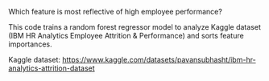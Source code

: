 Which feature is most reflective of high employee performance?

This code trains a random forest regressor model to analyze Kaggle dataset (IBM HR Analytics Employee Attrition & Performance) and sorts feature importances.

Kaggle dataset: https://www.kaggle.com/datasets/pavansubhasht/ibm-hr-analytics-attrition-dataset
